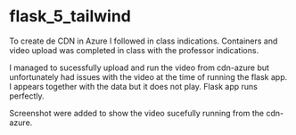 # flask_5_tailwind

To create de CDN in Azure I followed in class indications. Containers and video upload was completed in class with the professor indications. 

I managed to sucessfully upload and run the video from cdn-azure but unfortunately had issues with the video at the time of running the flask app. I appears together with the data but it does not play. Flask app runs perfectly. 

Screenshot were added to show the video sucefully running from the cdn-azure. 
